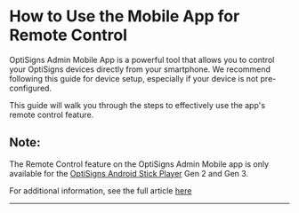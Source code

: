 # How to Use the Mobile App for Remote Control

OptiSigns Admin Mobile App is a powerful tool that allows you to control your OptiSigns devices directly from your smartphone. We recommend following this guide for device setup, especially if your device is not pre-configured.

This guide will walk you through the steps to effectively use the app's remote control feature.

**Note:**  
---  
The Remote Control feature on the OptiSigns Admin Mobile app is only available for the [OptiSigns Android Stick Player](https://shop.optisigns.com/products/optisigns-android-stick-player-2) Gen 2 and Gen 3.

For additional information, see the full article [here](https://support.optisigns.com/hc/en-us/articles/30304278652563)

---
